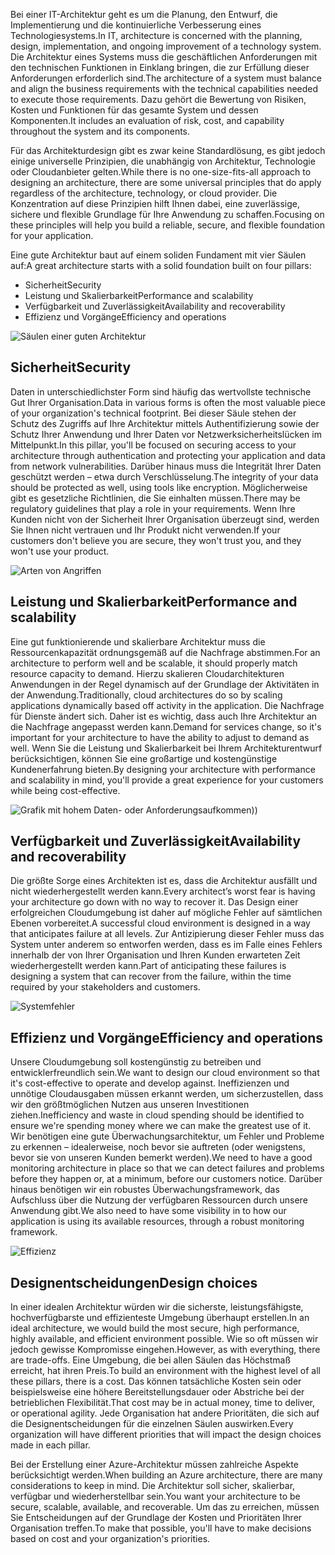 <span data-ttu-id="bb8aa-101">Bei einer IT-Architektur geht es um die Planung, den Entwurf, die Implementierung und die kontinuierliche Verbesserung eines Technologiesystems.</span><span class="sxs-lookup"><span data-stu-id="bb8aa-101">In IT, architecture is concerned with the planning, design, implementation, and ongoing improvement of a technology system.</span></span> <span data-ttu-id="bb8aa-102">Die Architektur eines Systems muss die geschäftlichen Anforderungen mit den technischen Funktionen in Einklang bringen, die zur Erfüllung dieser Anforderungen erforderlich sind.</span><span class="sxs-lookup"><span data-stu-id="bb8aa-102">The architecture of a system must balance and align the business requirements with the technical capabilities needed to execute those requirements.</span></span> <span data-ttu-id="bb8aa-103">Dazu gehört die Bewertung von Risiken, Kosten und Funktionen für das gesamte System und dessen Komponenten.</span><span class="sxs-lookup"><span data-stu-id="bb8aa-103">It includes an evaluation of risk, cost, and capability throughout the system and its components.</span></span>

<span data-ttu-id="bb8aa-104">Für das Architekturdesign gibt es zwar keine Standardlösung, es gibt jedoch einige universelle Prinzipien, die unabhängig von Architektur, Technologie oder Cloudanbieter gelten.</span><span class="sxs-lookup"><span data-stu-id="bb8aa-104">While there is no one-size-fits-all approach to designing an architecture, there are some universal principles that do apply regardless of the architecture, technology, or cloud provider.</span></span> <span data-ttu-id="bb8aa-105">Die Konzentration auf diese Prinzipien hilft Ihnen dabei, eine zuverlässige, sichere und flexible Grundlage für Ihre Anwendung zu schaffen.</span><span class="sxs-lookup"><span data-stu-id="bb8aa-105">Focusing on these principles will help you build a reliable, secure, and flexible foundation for your application.</span></span>

<span data-ttu-id="bb8aa-106">Eine gute Architektur baut auf einem soliden Fundament mit vier Säulen auf:</span><span class="sxs-lookup"><span data-stu-id="bb8aa-106">A great architecture starts with a solid foundation built on four pillars:</span></span>

* <span data-ttu-id="bb8aa-107">Sicherheit</span><span class="sxs-lookup"><span data-stu-id="bb8aa-107">Security</span></span>
* <span data-ttu-id="bb8aa-108">Leistung und Skalierbarkeit</span><span class="sxs-lookup"><span data-stu-id="bb8aa-108">Performance and scalability</span></span>
* <span data-ttu-id="bb8aa-109">Verfügbarkeit und Zuverlässigkeit</span><span class="sxs-lookup"><span data-stu-id="bb8aa-109">Availability and recoverability</span></span>
* <span data-ttu-id="bb8aa-110">Effizienz und Vorgänge</span><span class="sxs-lookup"><span data-stu-id="bb8aa-110">Efficiency and operations</span></span>

![Säulen einer guten Architektur](../media-draft/pillars.png)

## <a name="security"></a><span data-ttu-id="bb8aa-112">Sicherheit</span><span class="sxs-lookup"><span data-stu-id="bb8aa-112">Security</span></span>

<span data-ttu-id="bb8aa-113">Daten in unterschiedlichster Form sind häufig das wertvollste technische Gut Ihrer Organisation.</span><span class="sxs-lookup"><span data-stu-id="bb8aa-113">Data in various forms is often the most valuable piece of your organization's technical footprint.</span></span> <span data-ttu-id="bb8aa-114">Bei dieser Säule stehen der Schutz des Zugriffs auf Ihre Architektur mittels Authentifizierung sowie der Schutz Ihrer Anwendung und Ihrer Daten vor Netzwerksicherheitslücken im Mittelpunkt.</span><span class="sxs-lookup"><span data-stu-id="bb8aa-114">In this pillar, you'll be focused on securing access to your architecture through authentication and protecting your application and data from network vulnerabilities.</span></span> <span data-ttu-id="bb8aa-115">Darüber hinaus muss die Integrität Ihrer Daten geschützt werden – etwa durch Verschlüsselung.</span><span class="sxs-lookup"><span data-stu-id="bb8aa-115">The integrity of your data should be protected as well, using tools like encryption.</span></span> <span data-ttu-id="bb8aa-116">Möglicherweise gibt es gesetzliche Richtlinien, die Sie einhalten müssen.</span><span class="sxs-lookup"><span data-stu-id="bb8aa-116">There may be regulatory guidelines that play a role in your requirements.</span></span> <span data-ttu-id="bb8aa-117">Wenn Ihre Kunden nicht von der Sicherheit Ihrer Organisation überzeugt sind, werden Sie Ihnen nicht vertrauen und Ihr Produkt nicht verwenden.</span><span class="sxs-lookup"><span data-stu-id="bb8aa-117">If your customers don't believe you are secure, they won't trust you, and they won't use your product.</span></span>

![Arten von Angriffen](../media-draft/security.png)

## <a name="performance-and-scalability"></a><span data-ttu-id="bb8aa-119">Leistung und Skalierbarkeit</span><span class="sxs-lookup"><span data-stu-id="bb8aa-119">Performance and scalability</span></span>

<span data-ttu-id="bb8aa-120">Eine gut funktionierende und skalierbare Architektur muss die Ressourcenkapazität ordnungsgemäß auf die Nachfrage abstimmen.</span><span class="sxs-lookup"><span data-stu-id="bb8aa-120">For an architecture to perform well and be scalable, it should properly match resource capacity to demand.</span></span> <span data-ttu-id="bb8aa-121">Hierzu skalieren Cloudarchitekturen Anwendungen in der Regel dynamisch auf der Grundlage der Aktivitäten in der Anwendung.</span><span class="sxs-lookup"><span data-stu-id="bb8aa-121">Traditionally, cloud architectures do so by scaling applications dynamically based off activity in the application.</span></span> <span data-ttu-id="bb8aa-122">Die Nachfrage für Dienste ändert sich. Daher ist es wichtig, dass auch Ihre Architektur an die Nachfrage angepasst werden kann.</span><span class="sxs-lookup"><span data-stu-id="bb8aa-122">Demand for services change, so it's important for your architecture to have the ability to adjust to demand as well.</span></span> <span data-ttu-id="bb8aa-123">Wenn Sie die Leistung und Skalierbarkeit bei Ihrem Architekturentwurf berücksichtigen, können Sie eine großartige und kostengünstige Kundenerfahrung bieten.</span><span class="sxs-lookup"><span data-stu-id="bb8aa-123">By designing your architecture with performance and scalability in mind, you'll provide a great experience for your customers while being cost-effective.</span></span>

![Grafik mit hohem Daten- oder Anforderungsaufkommen](../media-draft/performance-demand.png)<span data-ttu-id="bb8aa-125">)</span><span class="sxs-lookup"><span data-stu-id="bb8aa-125">)</span></span>

## <a name="availability-and-recoverability"></a><span data-ttu-id="bb8aa-126">Verfügbarkeit und Zuverlässigkeit</span><span class="sxs-lookup"><span data-stu-id="bb8aa-126">Availability and recoverability</span></span>

<span data-ttu-id="bb8aa-127">Die größte Sorge eines Architekten ist es, dass die Architektur ausfällt und nicht wiederhergestellt werden kann.</span><span class="sxs-lookup"><span data-stu-id="bb8aa-127">Every architect’s worst fear is having your architecture go down with no way to recover it.</span></span> <span data-ttu-id="bb8aa-128">Das Design einer erfolgreichen Cloudumgebung ist daher auf mögliche Fehler auf sämtlichen Ebenen vorbereitet.</span><span class="sxs-lookup"><span data-stu-id="bb8aa-128">A successful cloud environment is designed in a way that anticipates failure at all levels.</span></span> <span data-ttu-id="bb8aa-129">Zur Antizipierung dieser Fehler muss das System unter anderem so entworfen werden, dass es im Falle eines Fehlers innerhalb der von Ihrer Organisation und Ihren Kunden erwarteten Zeit wiederhergestellt werden kann.</span><span class="sxs-lookup"><span data-stu-id="bb8aa-129">Part of anticipating these failures is designing a system that can recover from the failure, within the time required by your stakeholders and customers.</span></span>

![Systemfehler](../media-draft/system-failure.png)

## <a name="efficiency-and-operations"></a><span data-ttu-id="bb8aa-131">Effizienz und Vorgänge</span><span class="sxs-lookup"><span data-stu-id="bb8aa-131">Efficiency and operations</span></span>

<span data-ttu-id="bb8aa-132">Unsere Cloudumgebung soll kostengünstig zu betreiben und entwicklerfreundlich sein.</span><span class="sxs-lookup"><span data-stu-id="bb8aa-132">We want to design our cloud environment so that it's cost-effective to operate and develop against.</span></span> <span data-ttu-id="bb8aa-133">Ineffizienzen und unnötige Cloudausgaben müssen erkannt werden, um sicherzustellen, dass wir den größtmöglichen Nutzen aus unseren Investitionen ziehen.</span><span class="sxs-lookup"><span data-stu-id="bb8aa-133">Inefficiency and waste in cloud spending should be identified to ensure we're spending money where we can make the greatest use of it.</span></span> <span data-ttu-id="bb8aa-134">Wir benötigen eine gute Überwachungsarchitektur, um Fehler und Probleme zu erkennen – idealerweise, noch bevor sie auftreten (oder wenigstens, bevor sie von unseren Kunden bemerkt werden).</span><span class="sxs-lookup"><span data-stu-id="bb8aa-134">We need to have a good monitoring architecture in place so that we can detect failures and problems before they happen or, at a minimum, before our customers notice.</span></span> <span data-ttu-id="bb8aa-135">Darüber hinaus benötigen wir ein robustes Überwachungsframework, das Aufschluss über die Nutzung der verfügbaren Ressourcen durch unsere Anwendung gibt.</span><span class="sxs-lookup"><span data-stu-id="bb8aa-135">We also need to have some visibility in to how our application is using its available resources, through a robust monitoring framework.</span></span>

![Effizienz](../media-draft/efficiency.png)

## <a name="design-choices"></a><span data-ttu-id="bb8aa-137">Designentscheidungen</span><span class="sxs-lookup"><span data-stu-id="bb8aa-137">Design choices</span></span>

<span data-ttu-id="bb8aa-138">In einer idealen Architektur würden wir die sicherste, leistungsfähigste, hochverfügbarste und effizienteste Umgebung überhaupt erstellen.</span><span class="sxs-lookup"><span data-stu-id="bb8aa-138">In an ideal architecture, we would build the most secure, high performance, highly available, and efficient environment possible.</span></span> <span data-ttu-id="bb8aa-139">Wie so oft müssen wir jedoch gewisse Kompromisse eingehen.</span><span class="sxs-lookup"><span data-stu-id="bb8aa-139">However, as with everything, there are trade-offs.</span></span> <span data-ttu-id="bb8aa-140">Eine Umgebung, die bei allen Säulen das Höchstmaß erreicht, hat ihren Preis.</span><span class="sxs-lookup"><span data-stu-id="bb8aa-140">To build an environment with the highest level of all these pillars, there is a cost.</span></span> <span data-ttu-id="bb8aa-141">Das können tatsächliche Kosten sein oder beispielsweise eine höhere Bereitstellungsdauer oder Abstriche bei der betrieblichen Flexibilität.</span><span class="sxs-lookup"><span data-stu-id="bb8aa-141">That cost may be in actual money, time to deliver, or operational agility.</span></span> <span data-ttu-id="bb8aa-142">Jede Organisation hat andere Prioritäten, die sich auf die Designentscheidungen für die einzelnen Säulen auswirken.</span><span class="sxs-lookup"><span data-stu-id="bb8aa-142">Every organization will have different priorities that will impact the design choices made in each pillar.</span></span>

<span data-ttu-id="bb8aa-143">Bei der Erstellung einer Azure-Architektur müssen zahlreiche Aspekte berücksichtigt werden.</span><span class="sxs-lookup"><span data-stu-id="bb8aa-143">When building an Azure architecture, there are many considerations to keep in mind.</span></span> <span data-ttu-id="bb8aa-144">Die Architektur soll sicher, skalierbar, verfügbar und wiederherstellbar sein.</span><span class="sxs-lookup"><span data-stu-id="bb8aa-144">You want your architecture to be secure, scalable, available, and recoverable.</span></span> <span data-ttu-id="bb8aa-145">Um das zu erreichen, müssen Sie Entscheidungen auf der Grundlage der Kosten und Prioritäten Ihrer Organisation treffen.</span><span class="sxs-lookup"><span data-stu-id="bb8aa-145">To make that possible, you'll have to make decisions based on cost and your organization's priorities.</span></span>

